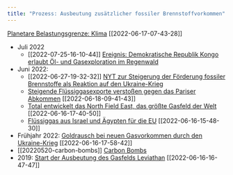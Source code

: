 ```yaml
---
title: "Prozess: Ausbeutung zusätzlicher fossiler Brennstoffvorkommen"
---
```


[Planetare Belastungsgrenze: Klima](2022-06-17-07-43-28.html) [[2022-06-17-07-43-28]] 

* Juli 2022
    * [[2022-07-25-16-10-44]] [Ereignis: Demokratische Republik Kongo erlaubt Öl- und Gasexploration im Regenwald](2022-07-25-16-10-44.html)
* Juni 2022: 
     * [[2022-06-27-19-32-32]] [NYT zur Steigerung der Förderung fossiler Brennstoffe als Reaktion auf den Ukraine-Krieg](2022-06-27-19-32-32.html) 
     * [Steigende Flüssiggasexporte verstoßen gegen das Pariser Abkommen](2022-06-18-09-41-43) [[2022-06-18-09-41-43]] 
     * [Total entwickelt das North Field East, das größte Gasfeld der Welt](2022-06-16-17-40-50.html) [[2022-06-16-17-40-50]]
     * [Flüssiggas aus Israel und Ägypten für die EU](2022-06-16-15-48-30.html) [[2022-06-16-15-48-30]]
* Frühjahr 2022: [Goldrausch bei neuen Gasvorkommen durch den Ukraine-Krieg](2022-06-16-17-58-42.html) [[2022-06-16-17-58-42]]
* [[20220520-carbon-bombs]] [Carbon Bombs](20220520-carbon-bombs.html) 
* 2019: [Start der Ausbeutung des Gasfelds Leviathan](2022-06-16-16-47-47.html) [[2022-06-16-16-47-47]]